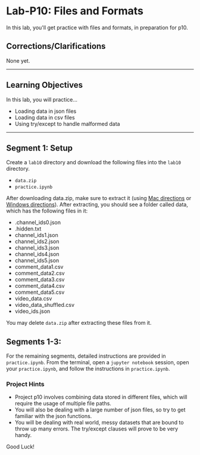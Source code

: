 # Lab-P10: Files and Formats

In this lab, you'll get practice with files and formats, in preparation for p10.

<h2> Corrections/Clarifications
</h2>

None yet.

------------------------------

## Learning Objectives

In this lab, you will practice...
* Loading data in json files
* Loading data in csv files
* Using try/except to handle malformed data

------------------------------

## Segment 1: Setup

Create a `lab10` directory and download the following files into the `lab10` directory.

* `data.zip`
* `practice.ipynb`

After downloading data.zip, make sure to extract it (using [Mac directions](http://osxdaily.com/2017/11/05/how-open-zip-file-mac/) or [Windows directions](https://support.microsoft.com/en-us/help/4028088/windows-zip-and-unzip-files)). After extracting, you should see a folder called data, which has the following files in it:

* .channel_ids0.json
* .hidden.txt
* channel_ids1.json
* channel_ids2.json
* channel_ids3.json
* channel_ids4.json
* channel_ids5.json
* comment_data1.csv
* comment_data2.csv
* comment_data3.csv
* comment_data4.csv
* comment_data5.csv
* video_data.csv
* video_data_shuffled.csv
* video_ids.json

You may delete `data.zip` after extracting these files from it.


## Segments 1-3: 
For the remaining segments, detailed instructions are provided in `practice.ipynb`. From the terminal, open a `jupyter notebook` session, open your `practice.ipynb`, and follow the instructions in `practice.ipynb`.

### Project Hints

* Project p10 involves combining data stored in different files, which will require the usage of multiple file paths.
* You will also be dealing with a large number of json files, so try to get familiar with the json functions.
* You will be dealing with real world, messy datasets that are bound to throw up many errors. The try/except clauses will prove to be very handy.

Good Luck!
